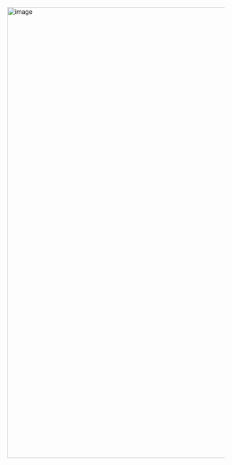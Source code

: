 <img width="1407" height="1043" alt="image" src="https://github.com/user-attachments/assets/bdb63d6c-70f6-4d53-9db1-3e28249c021b" />
